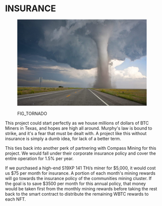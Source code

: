 # INSURANCE

<figure><img src="../../../.gitbook/assets/image (1) (5).png" alt=""><figcaption><p>FIG_TORNADO</p></figcaption></figure>

This project could start perfectly as we house millions of dollars of BTC Miners in Texas, and hopes are high all around. Murphy's law is bound to strike, and it's a fear that must be dealt with. A project like this without insurance is simply a dumb idea, for lack of a better term.&#x20;

This ties back into another perk of partnering with Compass Mining for this project. We would fall under their corporate insurance policy and cover the entire operation for 1.5% per year.&#x20;

If we purchased a high-end S19XP 141 TH/s miner for $5,000, it would cost us $75 per month for insurance. A portion of each month's mining rewards will go towards the insurance policy of the communities mining cluster. If the goal is to save $3500 per month for this annual policy, that money would be taken first from the monthly mining rewards before taking the rest back to the smart contract to distribute the remaining WBTC rewards to each NFT.&#x20;
